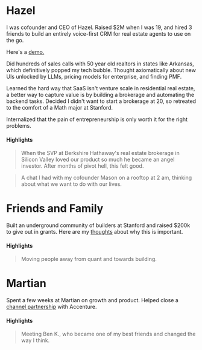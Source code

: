 
# Hazel

I was cofounder and CEO of Hazel. Raised $2M when I was 19, and hired
3 friends to build an entirely voice-first CRM for real estate agents
to use on the go.

Here's a [demo.](https://youtu.be/CKjFMmc5wi8?si=sfs4W27oi-hlZ9Yt&t=14)

Did hundreds of sales calls with 50 year old realtors in states like
Arkansas, which definitively popped my tech bubble. Thought
axiomatically about new UIs unlocked by LLMs, pricing models for
enterprise, and finding PMF.

Learned the hard way that SaaS isn't venture scale in residential real
estate, a better way to capture value is by building a brokerage and
automating the backend tasks. Decided I didn't want to start a
brokerage at 20, so retreated to the comfort of a Math major at
Stanford.

Internalized that the pain of entrepreneurship is only worth it for
the right problems.

#### Highlights

> When the SVP at Berkshire Hathaway's real estate
> brokerage in Silicon Valley loved our product so much he
> became an angel investor. After months of pivot hell, this felt good.

> A chat I had with my cofounder Mason on a rooftop at 2 am, thinking
> about what we want to do with our lives.



# Friends and Family
Built an underground community of builders at Stanford and raised $200k to give out in grants. Here are my [thoughts](https://friendsandfam.xyz/builder-fellowships) about why this is important.

#### Highlights

> Moving people away from quant and towards building.



# Martian
Spent a few weeks at Martian on growth and product. Helped close a [channel partnership](https://newsroom.accenture.com/news/2024/accenture-invests-in-martian-to-bring-dynamic-routing-of-large-language-queries-and-more-effective-ai-systems-to-clients) with Accenture.

#### Highlights

> Meeting Ben K., who became one of my best friends and changed the way I think.